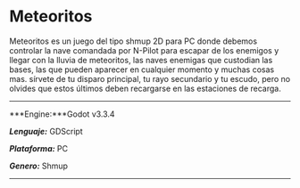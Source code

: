# Meteoritos
Meteoritos es un juego del tipo shmup 2D para PC donde debemos controlar
la nave comandada por N-Pilot para escapar de los enemigos y llegar
con la lluvia de meteoritos, las naves enemigas que custodian las bases,
las que pueden aparecer en cualquier momento y muchas cosas mas. sírvete 
de tu disparo principal, tu rayo secundario y tu escudo, pero no olvides
que estos últimos deben recargarse en las estaciones de recarga.
***
***Engine:***Godot v3.3.4

***Lenguaje:*** GDScript

***Plataforma:*** PC

***Genero:*** Shmup
***
